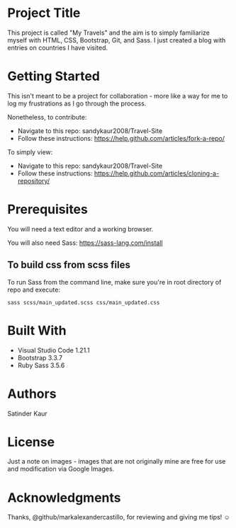 # Project Title
This project is called "My Travels" and the aim is to simply familiarize myself with HTML, CSS, Bootstrap, Git, and Sass. I just created a blog with entries on countries I have visited. 

# Getting Started
This isn't meant to be a project for collaboration - more like a way for me to log my frustrations as I go through the process. 

Nonetheless, to contribute:
- Navigate to this repo: sandykaur2008/Travel-Site
- Follow these instructions: https://help.github.com/articles/fork-a-repo/

To simply view: 
- Navigate to this repo: sandykaur2008/Travel-Site
- Follow these instructions: https://help.github.com/articles/cloning-a-repository/

# Prerequisites
You will need a text editor and a working browser. 

You will also need Sass: https://sass-lang.com/install 

## To build css from scss files

To run Sass from the command line, make sure you're in root directory of repo and execute:

```sass scss/main_updated.scss css/main_updated.css```

# Built With
- Visual Studio Code 1.21.1
- Bootstrap 3.3.7
- Ruby Sass 3.5.6 

# Authors
Satinder Kaur 

# License
Just a note on images - images that are not originally mine are free for use and modification via Google Images. 

# Acknowledgments
Thanks, @github/markalexandercastillo, for reviewing and giving me tips! :relaxed: 